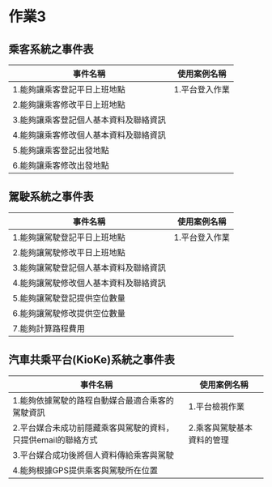 # 作業3
## 乘客系統之事件表
|事件名稱|使用案例名稱|
|-------|-----------|
|1.能夠讓乘客登記平日上班地點|1.平台登入作業|
|2.能夠讓乘客修改平日上班地點| |
|3.能夠讓乘客登記個人基本資料及聯絡資訊| |
|4.能夠讓乘客修改個人基本資料及聯絡資訊| |
|5.能夠讓乘客登記出發地點| |
|6.能夠讓乘客修改出發地點| |

## 駕駛系統之事件表
|事件名稱|使用案例名稱|
|-------|-----------|
|1.能夠讓駕駛登記平日上班地點|1.平台登入作業|
|2.能夠讓駕駛修改平日上班地點| |
|3.能夠讓駕駛登記個人基本資料及聯絡資訊| |
|4.能夠讓駕駛修改個人基本資料及聯絡資訊| |
|5.能夠讓駕駛登記提供空位數量| |
|6.能夠讓駕駛修改提供空位數量| |
|7.能夠計算路程費用|


## 汽車共乘平台(KioKe)系統之事件表
|事件名稱|使用案例名稱|
|------|---------|
|1.能夠依據駕駛的路程自動媒合最適合乘客的駕駛資訊|1.平台檢視作業|
|2.平台媒合未成功前隱藏乘客與駕駛的資料，只提供email的聯絡方式|2.乘客與駕駛基本資料的管理|
|3.平台媒合成功後將個人資料傳給乘客與駕駛| |
|4.能夠根據GPS提供乘客與駕駛所在位置|